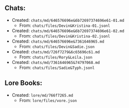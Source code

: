 ## Chats:
- Created: `chats/md/646576696e&6b72697374696e61-01.md`
    - From: `chats/files/Devin&Kristina-01.jsonl`
- Created: `chats/md/646576696e&6b72697374696e61-02.md`
    - From: `chats/files/Devin&Kristina-02.jsonl`
- Created: `chats/md/646576696e&7361646965.md`
    - From: `chats/files/Devin&Sadie.json`
- Created: `chats/md/726f7279&6c65696c61.md`
    - From: `chats/files/Rory&Leila.json`
- Created: `chats/md/7361646965&74797068.md`
    - From: `chats/files/Sadie&Typh.jsonl`
## Lore Books:
- Created: `lore/md/766f7265.md`
    - From: `lore/files/vore.json`
